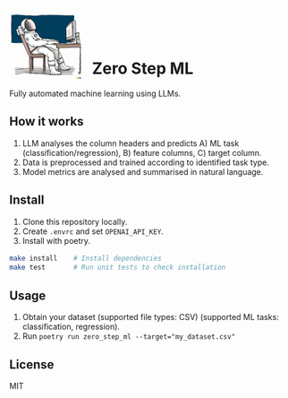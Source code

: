 # <img src="./zero-step-ml.png" style="width:128px;padding-right:20px;margin-bottom:-8px;">Zero Step ML
 Fully automated machine learning using LLMs.

## How it works

1. LLM analyses the column headers and predicts A) ML task (classification/regression), B) feature columns, C) target column.
2. Data is preprocessed and trained according to identified task type.
3. Model metrics are analysed and summarised in natural language.

## Install

1. Clone this repository locally.
2. Create `.envrc` and set `OPENAI_API_KEY`.
3. Install with poetry.

```bash
make install    # Install dependencies
make test       # Run unit tests to check installation
```

## Usage

1. Obtain your dataset (supported file types: CSV) (supported ML tasks: classification, regression).
2. Run `poetry run zero_step_ml --target="my_dataset.csv"`

## License

MIT
